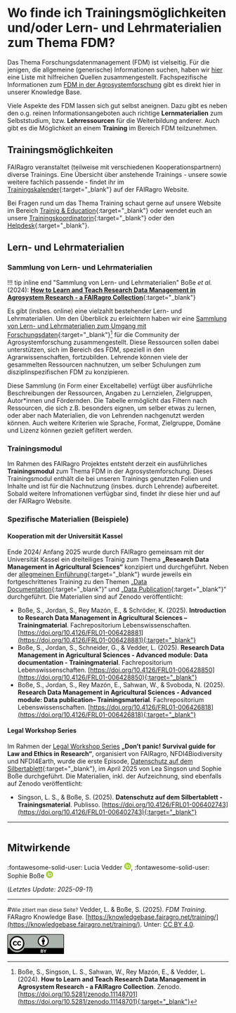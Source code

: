 # Wo finde ich Trainingsmöglichkeiten und/oder Lern- und Lehrmaterialien zum Thema FDM?

Das Thema Forschungsdatenmanagement (FDM) ist vielseitig.
Für die jenigen, die allgemeine (generische) Informationen suchen, haben wir [hier](basics.md) eine Liste mit hilfreichen Quellen zusammengestellt.
Fachspezifische Informationen zum [FDM in der Agrosystemforschung](rdm/index.md) gibt es direkt hier in unserer Knowledge Base.

Viele Aspekte des FDM lassen sich gut selbst aneignen.
Dazu gibt es neben den o.g. reinen Informationsangeboten auch richtige **Lernmaterialien** zum Selbststudium, bzw. **Lehrressourcen** für die Weiterbildung anderer.
Auch gibt es die Möglichkeit an einem **Training** im Bereich FDM teilzunehmen.


## Trainingsmöglichkeiten

FAIRagro veranstaltet (teilweise mit verschiedenen Kooperationspartnern) diverse Trainings.
Eine Übersicht über anstehende Trainings - unsere sowie weitere fachlich passende - findet ihr im [Trainingskalender](https://fairagro.net/events/trainings/){:target="_blank"} auf der FAIRagro Website.

Bei Fragen rund um das Thema Training schaut gerne auf unsere Website im Bereich [Trainig & Education](https://fairagro.net/community/training-education/){:target="_blank"} oder wendet euch an unsere [Trainingskoordinatorin](https://fairagro.net/fairagro_team_category/measure-2-4/){:target="_blank"} oder den [Helpdesk](https://fairagro.net/helpdesk/#helpdesk-form){:target="_blank"}.


## Lern- und Lehrmaterialien

### Sammlung von Lern- und Lehrmaterialien

!!! tip inline end "Sammlung von Lern- und Lehrmaterialien"
	Boße *et al.* (2024): [**How to Learn and Teach Research Data Management in Agrosystem Research - a FAIRagro Collection**](https://doi.org/10.5281/zenodo.11148701){:target="_blank"}


Es gibt (insbes. online) eine vielzahlt bestehender Lern- und Lehrmaterialien.
Um den Überblick zu erleichtern haben wir eine [Sammlung von Lern- und Lehrmaterialien zum Umgang mit Forschungsdaten](https://doi.org/10.5281/zenodo.11148701){:target="_blank"}[^1] für die Community der Agrosystemforschung zusammengestellt.
Diese Ressourcen sollen dabei unterstützen, sich im Bereich des FDM, speziell in den Agrarwissenschaften, fortzubilden.
Lehrende können viele der gesammelten Ressourcen nachnutzen, um selber Schulungen zum disziplinspezifischen FDM zu konzipieren.

Diese Sammlung (in Form einer Exceltabelle) verfügt über ausführliche Beschreibungen der Ressourcen, Angaben zu Lernzielen, Zielgruppen, Autor*innen und Fördernden.
Die Tabelle ermöglicht das Filtern nach Ressourcen, die sich z.B. besonders eignen, um selber etwas zu lernen, oder aber nach Materialien, die von Lehrenden nachgenutzt werden können.
Auch weitere Kriterien wie Sprache, Format, Zielgruppe, Domäne und Lizenz können gezielt gefiltert werden.

[^1]: Boße, S., Singson, L. S., Sahwan, W., Rey Mazón, E., & Vedder, L. (2024). **How to Learn and Teach Research Data Management in Agrosystem Research - a FAIRagro Collection**. Zenodo. [https://doi.org/10.5281/zenodo.11148701](https://doi.org/10.5281/zenodo.11148701){:target="_blank"}


### Trainingsmodul

Im Rahmen des FAIRagro Projektes entsteht derzeit ein ausführliches **Trainingsmodul** zum Thema FDM in der Agrosystemforschung.
Dieses Trainingsmodul enthält die bei unseren Trainings genutzten Folien und Inhalte und ist für die Nachnutzung (insbes. durch Lehrende) aufbereitet.
Sobald weitere Infromationen verfügbar sind, findet ihr diese hier und auf der FAIRagro Website.


### Spezifische Materialien (Beispiele)

#### Kooperation mit der Universität Kassel

Ende 2024/ Anfang 2025 wurde durch FAIRagro gemeinsam mit der Universität Kassel ein dreiteiliges Trainig zum Thema **„Research Data Management in Agricultural Sciences“** konzipiert und durchgeführt.
Neben der [allegmeinen Einführung](https://doi.org/10.4126/FRL01-006428881){:target="_blank"} wurde jeweils ein fortgeschrittenes Training zu den Themen „[Data Documentation](https://doi.org/10.4126/FRL01-006428850){:target="_blank"}“ und „[Data Publication](https://doi.org/10.4126/FRL01-006426818){:target="_blank"}“ durchgeführt.
Die Materialien sind auf Zenodo veröffentlicht:

- Boße, S., Jordan, S., Rey Mazón, E., & Schröder, K. (2025). **Introduction to Research Data Management in Agricultural Sciences – Trainingmaterial**. Fachrepositorium Lebenswissenschaften. [https://doi.org/10.4126/FRL01-006428881](https://doi.org/10.4126/FRL01-006428881){:target="_blank"}
- Boße, S., Jordan, S., Schneider, G., & Vedder, L. (2025). **Research Data Management in Agricultural Sciences - Advanced module: Data documentation - Trainingmaterial**. Fachrepositorium Lebenswissenschaften. [https://doi.org/10.4126/FRL01-006428850](https://doi.org/10.4126/FRL01-006428850){:target="_blank"}
- Boße, S., Jordan, S., Rey Mazón, E., Sahwan, W., & Svoboda, N. (2025). **Research Data Management in Agricultural Sciences - Advanced module: Data publication– Trainingsmaterial**. Fachrepositorium Lebenswissenschaften. [https://doi.org/10.4126/FRL01-006426818](https://doi.org/10.4126/FRL01-006426818){:target="_blank"}


#### Legal Workshop Series

Im Rahmen der [Legal Workshop Series](https://fairagro.net/legal-workshop-series/) **„Don’t panic! Survival guide for Law and Ethics in Research“**, organisiert von FAIRagro, NFDI4Biodiversity und NFDI4Earth, wurde die erste Episode, [Datenschutz auf dem Silbertablett](https://doi.org/10.4126/FRL01-006402743){:target="_blank"}, im April 2025 von Lea Singson und Sophie Boße durchgeführt.
Die Materialien, inkl. der Aufzeichnung, sind ebenfalls auf Zenodo veröffentlicht:

- Singson, L. S., & Boße, S. (2025). **Datenschutz auf dem Silbertablett - Trainingsmaterial**. Publisso. [https://doi.org/10.4126/FRL01-006402743](https://doi.org/10.4126/FRL01-006402743){:target="_blank"}



---
# <small>Mitwirkende</small>
:fontawesome-solid-user: Lucia Vedder [![ORCID icon](./images/ORCID-iD_icon_16x16.png)](https://orcid.org/0000-0002-8924-9800),
:fontawesome-solid-user: Sophie Boße [![ORCID icon](./images/ORCID-iD_icon_16x16.png)](https://orcid.org/0009-0002-6461-8291)

(*Letztes Update: 2025-09-11*)

---
#<small>Wie zitiert man diese Seite?</small>
Vedder, L. & Boße, S. (2025). *FDM Training*. FARagro Knowledge Base. [https://knowledgebase.fairagro.net/training/](https://knowledgebase.fairagro.net/training/). Unter: [CC BY 4.0](https://creativecommons.org/licenses/by/4.0/).  

[![CC BY Logo](./images/cc-by.png)](https://creativecommons.org/licenses/by/4.0/)
